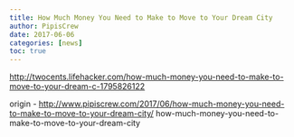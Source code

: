 ```yaml
---
title: How Much Money You Need to Make to Move to Your Dream City
author: PipisCrew
date: 2017-06-06
categories: [news]
toc: true
---
```


http://twocents.lifehacker.com/how-much-money-you-need-to-make-to-move-to-your-dream-c-1795826122

origin - http://www.pipiscrew.com/2017/06/how-much-money-you-need-to-make-to-move-to-your-dream-city/ how-much-money-you-need-to-make-to-move-to-your-dream-city
